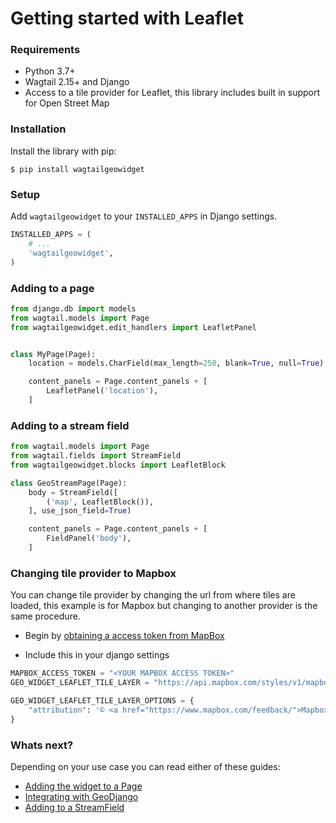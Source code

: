 # Getting started with Leaflet

### Requirements

- Python 3.7+
- Wagtail 2.15+ and Django
- Access to a tile provider for Leaflet, this library includes built in support for Open Street Map


### Installation

Install the library with pip:

```
$ pip install wagtailgeowidget
```


### Setup

Add `wagtailgeowidget` to your `INSTALLED_APPS` in Django settings.

```python
INSTALLED_APPS = (
    # ...
    'wagtailgeowidget',
)
```

### Adding to a page

```python
from django.db import models
from wagtail.models import Page
from wagtailgeowidget.edit_handlers import LeafletPanel


class MyPage(Page):
    location = models.CharField(max_length=250, blank=True, null=True)

    content_panels = Page.content_panels + [
        LeafletPanel('location'),
    ]
```

### Adding to a stream field

```python
from wagtail.models import Page
from wagtail.fields import StreamField
from wagtailgeowidget.blocks import LeafletBlock

class GeoStreamPage(Page):
    body = StreamField([
        ('map', LeafletBlock()),
    ], use_json_field=True)

    content_panels = Page.content_panels + [
        FieldPanel('body'),
    ]
```

### Changing tile provider to Mapbox

You can change tile provider by changing the url from where tiles are loaded, this example is for Mapbox but changing to another provider is the same procedure.

- Begin by [obtaining a access token from MapBox](https://docs.mapbox.com/help/getting-started/access-tokens/)

- Include this in your django settings

```python
MAPBOX_ACCESS_TOKEN = "<YOUR MAPBOX ACCESS TOKEN>"
GEO_WIDGET_LEAFLET_TILE_LAYER = "https://api.mapbox.com/styles/v1/mapbox/streets-v11/tiles/{z}/{x}/{y}?access_token=" + MAPBOX_ACCESS_TOKEN

GEO_WIDGET_LEAFLET_TILE_LAYER_OPTIONS = {
    "attribution": '© <a href="https://www.mapbox.com/feedback/">Mapbox</a> © <a href="http://www.openstreetmap.org/copyright">OpenStreetMap</a>',
}
```

### Whats next?

Depending on your use case you can read either of these guides:

- [Adding the widget to a Page](./adding-to-a-page.md)
- [Integrating with GeoDjango](./integrating-with-geodjango.md)
- [Adding to a StreamField](./adding-to-a-streamfield.md)
